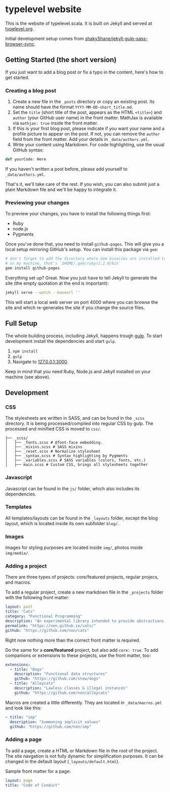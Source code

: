 typelevel website
=================

This is the website of typelevel.scala. It is built on Jekyll and served at [typelevel.org](//typelevel.org).

Initial development setup comes from [shakyShane/jekyll-gulp-sass-browser-sync](https://github.com/shakyShane/jekyll-gulp-sass-browser-sync).

## Getting Started (the short version)

If you just want to add a blog post or fix a typo in the content, here's how to get started.

### Creating a blog post

1. Create a new file in the `_posts` directory or copy an existing post. Its name should have the format `YYYY-MM-DD-short_title.md`.
2. Set the `title` (short title of the post, appears as the HTML `<title>`) and `author` (your GitHub user name) in the front matter. MathJax is available via `mathjax: true` inside the front matter.
3. If this is your first blog post, please indicate if you want your name and a profile picture to appear on the post. If not, you can remove the `author` field from the front matter. Add your details in `_data/authors.yml`.
4. Write your content using Markdown. For code highlighting, use the usual GitHub syntax:

```scala
def yourCode: Here
```

If you haven't written a post before, please add yourself to `_data/authors.yml`.

That's it, we'll take care of the rest. If you wish, you can also submit just a plain Markdown file and we'll be happy to integrate it.

### Previewing your changes

To preview your changes, you have to install the following things first:

* Ruby
* node.js
* Pygments

Once you've done that, you need to install `github-pages`.
This will give you a local setup mirroring GitHub's setup.
You can install this package via `gem`:

```bash
# don't forget to add the directory where Gem binaries are installed to your `$PATH`
# on my machine, that's `$HOME/.gem/ruby/2.2.0/bin`
gem install github-pages
```

Everything set up? Great. Now you just have to tell Jekyll to generate the site (the empty quotation at the end is important):

```bash
jekyll serve --watch --baseurl ''
```

This will start a local web server on port 4000 where you can browse the site and which re-generates the site if you change the source files.

## Full Setup

The whole building process, including Jekyll, happens trough [gulp](http://gulpjs.com/).
To start development install the dependencies and start `gulp`.

1. `npm install`
2. `gulp`
3. Navigate to [127.0.0.1:3000](http://127.0.0.1:3000).

Keep in mind that you need Ruby, Node.js and Jekyll installed on your machine (see above).

## Development

### CSS

The stylesheets are written in SASS, and can be found in the `_scss` directory. It is being processed/compiled into regular CSS by gulp. The processed and minified CSS is moved to `css/`.

```
├── _scss/
│   ├── _fonts.scss # @font-face embedding.
│   ├── _mixins.scss # SASS mixins
│   ├── _reset.scss # Normalize stylesheet
│   ├── _syntax.scss # Syntax highlighting by Pygments
│   ├── _variables.scss # SASS variables (colors, fonts, etc.)
│   ├── main.scss # Custom CSS, brings all stylesheets together
```

### Javascript

Javascript can be found in the `js/` folder, which also includes its dependencies.

### Templates

All templates/layouts can be found in the `_layouts` folder, except the blog layout, which is located inside its own subfolder `blog/`.

### Images

Images for styling purposes are located inside `img/`, photos inside `img/media/`.

### Adding a project

There are three types of projects: core/featured projects, regular projecs, and macros.

To add a regular project, create a new markdown file in the `_projects` folder with the following front matter:

```yml
layout: post
title: "Cats"
category: "Functional Programming"
description: "An experimental library intended to provide abstractions for functional programming in Scala, leveraging its unique features. Design goals are approachability, modularity, documentation and efficiency."
permalink: "https://non.github.io/cats/"
github: "https://github.com/non/cats"
```

Right now nothing more than the correct front matter is required.

Do the same for a **core/featured** project, but also add `core: true`.
To add companions or extensions to these projects, use the front matter, too:

```yml
extensions:
  - title: "Dogs"
    description: "Functional data structures"
    github: "https://github.com/stew/dogs"
  - title: "Alleycats"
    description: "Lawless classes & illegal instances"
    github: "https://github.com/non/alleycats"
```

Macros are created a little differently. They are located in `_data/macros.yml` and look like this:

```yml
- title: "imp"
  description: "Summoning implicit values"
  github: "https://github.com/non/imp"
```

### Adding a page

To add a page, create a HTML or Markdown file in the root of the project. The site navgation is not fully dynamic for simplification purposes. It can be changed in the default layout (`_layouts/default.html`).

Sample front matter for a page:

```yml
layout: page
title: "Code of Conduct"
```
